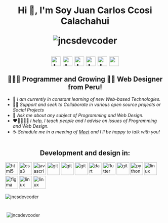 <h1 align="center">Hi 👋, I'm  Soy Juan Carlos Ccosi Calachahui
<p></p>
<p align="center"> 
  <img src="https://komarev.com/ghpvc/?username=jncsdevcoder&style=plastic&color=blue" alt="jncsdevcoder" /> 
</p>

<p align="center">
<a href="https://twitter.com/jncs_calachahui" target="blank"><img align="center" src="https://www.vectorlogo.zone/logos/twitter/twitter-tile.svg" alt="https://twitter.com/jncs_calachahui" height="30" width="30" /></a>
<a href="https://fb.me/juancarloscalachahui" target="blank"><img align="center" src="https://www.vectorlogo.zone/logos/facebook/facebook-tile.svg" alt="https://fb.me/juancarloscalachahui" height="30" width="30" /></a>
<a href="https://www.instagram.com/jncs_calachahui/" target="blank"><img align="center" src="https://www.vectorlogo.zone/logos/instagram/instagram-icon.svg" alt="https://www.instagram.com/jncs_calachahui" height="30" width="30" /></a>
<a href="https://www.linkedin.com/in/juan-carlos-ccosi-calachahui" target="blank"><img align="center" src="https://www.vectorlogo.zone/logos/linkedin/linkedin-icon.svg" alt="https://www.linkedin.com/in/juan-carlos-ccosi-calachahui" height="30" width="30" /></a>
<a href="https://wa.me/965067688" target="blank"><img align="center" src="https://www.vectorlogo.zone/logos/whatsapp/whatsapp-tile.svg" alt="https://wa.me/965067688" height="30" width="30" /></a>
<a href="mailto:jncs.cc@gmail.com" target="blank"><img align="center" src="https://www.vectorlogo.zone/logos/gmail/gmail-icon.svg" alt="mailto:jncs.cc@gmail.com" height="30" width="30" /></a>

</p>

</h1>

<h2 align="center">👨🏼‍💻 Programmer and Growing 👨‍🎨 Web Designer from Peru!</h2>


   - 🌱 *I am currently in constant learning of new Web-based Technologies.*
   - 👯🔭 *Support and seek to Collaborate in various open source projects or Social Projects*
   - 💬 *Ask me about any subject of Programming and Web Design.*
   - ❤👨‍👩‍👧‍👦 *I help, I teach people and I advise on issues of Programming and Web Design.*
   - ☕ *Schedule me in a meeting of [Meet](https://meet.google.com/) and I'll be happy to talk with you!*
  
<h1>
</h1>

<h2 align="center">Development and design in:</h2>

<p align="left">

<img src="https://devicon.dev/devicon.git/icons/html5/html5-original.svg" alt="html5" width="40" height="40"/>

<img src="https://devicon.dev/devicon.git/icons/css3/css3-original.svg" alt="css3" width="40" height="40"/>

<img src="https://devicons.github.io/devicon/devicon.git/icons/javascript/javascript-original.svg" alt="javascript" width="40" height="40"/>

<img src="https://devicon.dev/devicon.git/icons/vuejs/vuejs-original.svg" alt="git" width="40" height="40"/>

<img src="https://devicon.dev/devicon.git/icons/laravel/laravel-plain.svg" alt="git" width="40" height="40"/>

<img src="https://www.vectorlogo.zone/logos/firebase/firebase-icon.svg" alt="git" width="40" height="40"/>

<img src="https://www.vectorlogo.zone/logos/dartlang/dartlang-icon.svg" alt="dart" width="40" height="40"/>

<img src="https://www.vectorlogo.zone/logos/flutterio/flutterio-icon.svg" alt="flutter" width="40" height="40"/> 

<img src="https://www.vectorlogo.zone/logos/git-scm/git-scm-icon.svg" alt="git" width="40" height="40"/>

<img src="https://devicons.github.io/devicon/devicon.git/icons/python/python-original.svg" alt="python" width="40" height="40"/>

<img src="https://devicon.dev/devicon.git/icons/django/django-original.svg" alt="linux" width="40" height="40"/>

<img src="https://www.vectorlogo.zone/logos/figma/figma-icon.svg" alt="figma" width="40" height="40"/>

<img src="https://devicon.dev/devicon.git/icons/amazonwebservices/amazonwebservices-original.svg" alt="linux" width="40" height="40"/>

<img src="https://devicons.github.io/devicon/devicon.git/icons/linux/linux-original.svg" alt="linux" width="40" height="40"/>
<p></p>
<img align="center" src="https://github-readme-stats.vercel.app/api/top-langs/?username=jncsdevcoder&layout=compact&hide=html" alt="jncsdevcoder" />

</p><p>
<h1>
</h1>
<p>&nbsp;<img align="center" src="https://github-readme-stats.vercel.app/api?username=jncsdevcoder&show_icons=true" alt="jncsdevcoder" /></p>
